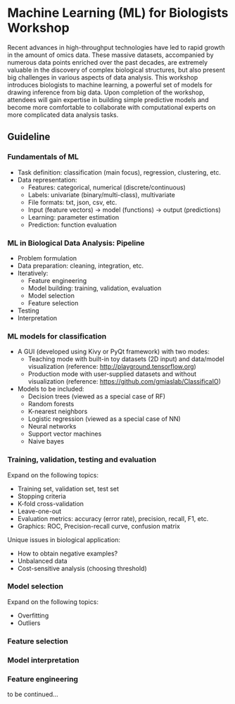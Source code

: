 # Machine Learning (ML) for Biologists Workshop

Recent advances in high-throughput technologies have led to rapid growth in the amount of omics data. These massive datasets, accompanied by numerous data points enriched over the past decades, are extremely valuable in the discovery of complex biological structures, but also present big challenges in various aspects of data analysis. This workshop introduces biologists to machine learning, a powerful set of models for drawing inference from big data.  Upon completion of the workshop, attendees will gain expertise in building simple predictive models and become more comfortable to collaborate with computational experts on more complicated data analysis tasks.

## Guideline

### Fundamentals of ML

* Task definition: classification (main focus), regression, clustering, etc.
* Data representation: 
  * Features: categorical, numerical (discrete/continuous)
  * Labels: univariate (binary/multi-class), multivariate
  * File formats: txt, json, csv, etc.
  * Input (feature vectors) -> model (functions) -> output (predictions)
  * Learning: parameter estimation
  * Prediction: function evaluation
    
### ML in Biological Data Analysis: Pipeline

* Problem formulation
* Data preparation: cleaning, integration, etc.
* Iteratively:
  * Feature engineering
  * Model building: training, validation, evaluation
  * Model selection
  * Feature selection
* Testing
* Interpretation

### ML models for classification

* A GUI (developed using Kivy or PyQt framework) with two modes:
  * Teaching mode with built-in toy datasets (2D input) and data/model visualization 
    (reference: http://playground.tensorflow.org)
  * Production mode with user-supplied datasets and without visualization 
    (reference: https://github.com/gmiaslab/ClassificaIO)
* Models to be included:
  * Decision trees (viewed as a special case of RF)
  * Random forests
  * K-nearest neighbors
  * Logistic regression (viewed as a special case of NN)
  * Neural networks
  * Support vector machines
  * Naive bayes 

### Training, validation, testing and evaluation

Expand on the following topics:
* Training set, validation set, test set
* Stopping criteria
* K-fold cross-validation
* Leave-one-out
* Evaluation metrics: accuracy (error rate), precision, recall, F1, etc.
* Graphics: ROC, Precision-recall curve, confusion matrix

Unique issues in biological application:
* How to obtain negative examples?
* Unbalanced data
* Cost-sensitive analysis (choosing threshold)

### Model selection

Expand on the following topics:
* Overfitting
* Outliers

### Feature selection

### Model interpretation

### Feature engineering


to be continued...
